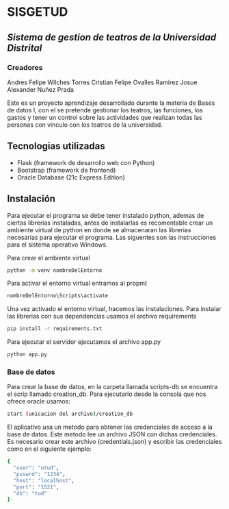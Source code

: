 # SISGETUD
## _Sistema de gestion de teatros de la Universidad Distrital_
### Creadores
Andres Felipe Wilches Torres
Cristian Felipe Ovalles Ramirez
Josue Alexander Nuñez Prada

Este es un proyecto aprendizaje desarrollado durante la materia de Bases de datos I, con el se pretende gestionar los teatros, las funciones, los gastos y tener un control sobre las actividades que realizan todas las personas con vinculo con los teatros de la universidad.

## Tecnologias utilizadas

- Flask (framework de desarrollo web con Python)
- Bootstrap (framework de frontend)
- Oracle Database (21c Express Edition)

## Instalación

Para ejecutar el programa se debe tener instalado python, ademas de ciertas librerias instaladas, antes de instalarlas es recomentable crear un ambiente virtual de python en donde se almacenaran las librerias necesarias para ejecutar el programa. Las siguentes son las instrucciones para el sistema operativo Windows.

Para crear el ambiente virtual 
```sh
python -m venv nombreDelEntorno
```
Para activar el entorno virtual entramos al propmt

```sh
nombreDelEntorno\Scripts\activate
```

Una vez activado el entorno virtual, hacemos las instalaciones.
Para instalar las librerias con sus dependencias usamos el archivo requirements
```sh
pip install -r requirements.txt
```
Para ejecutar el servidor ejecutamos el archivo app.py
```sh
python app.py
```
### Base de datos
Para crear la base de datos, en la carpeta llamada scripts-db se encuentra el scrip llamado creation_db. Para ejecutarlo desde la consola que nos ofrece oracle usamos:
```sh
start (unicacion del archivo)/creation_db
```
El aplicativo usa un metodo para obtener las credenciales de acceso a la base de datos. Este metodo lee un archivo JSON con dichas credenciales. Es necesario crear este archivo (credentials.json) y escribir las credenciales como en el siguiente ejemplo:
```sh
{
  "user": "utud",
  "psswrd": "1234",
  "host": "localhost",
  "port": "1521",
  "db": "tud"
}
```
